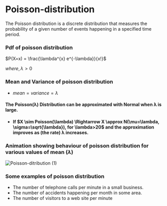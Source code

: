 # Poisson-distribution

The Poisson distribution is a discrete distribution that measures the probability of a given number of events happening in a specified time period.

### Pdf of poisson distribution

$P(X=x) = \frac{\lambda^{x} e^{-\lambda}}{x!}$

$where, \lambda > 0$

### Mean and Variance of poisson distribution
- $mean = variance = \lambda$


#### The Poisson(λ) Distribution can be approximated with Normal when λ is large.
- #### If $X \sim Poisson(\lambda) \Rightarrow X \approx N(\mu=\lambda, \sigma=\sqrt{\lambda}), for \lambda>20$ and the approximation improves as (the rate) λ increases.
### Animation showing behaviour of poisson distribution for various values of mean $(\lambda)$
![Poisson-ditribution (1)](https://user-images.githubusercontent.com/86119527/190001620-cc09a7ad-5034-42d0-a986-cc847ba1025c.gif)

### Some examples of poisson distribution
- The number of telephone calls per minute in a small business.
- The number of accidents happening per month in some area.
- The number of visitors to a web site per minute
